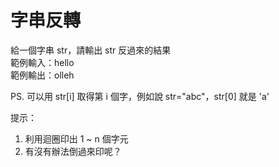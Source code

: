 # 字串反轉

給一個字串 str，請輸出 str 反過來的結果  
範例輸入：hello  
範例輸出：olleh  

PS. 可以用 str\[i\] 取得第 i 個字，例如說 str="abc"，str\[0\] 就是 'a'  

提示：

1. 利用迴圈印出 1 ~ n 個字元
2. 有沒有辦法倒過來印呢？
